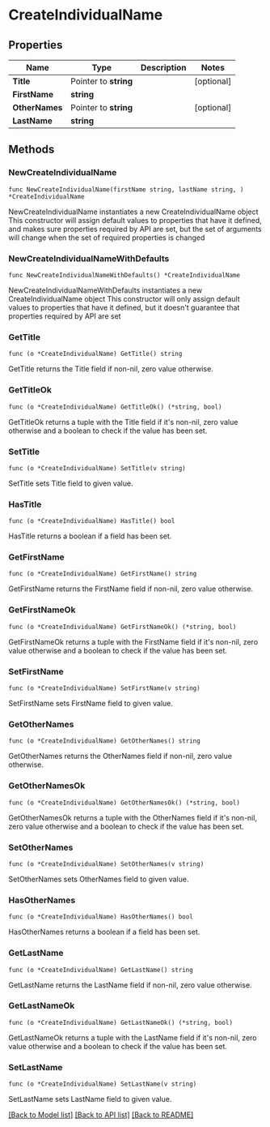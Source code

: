 # CreateIndividualName

## Properties

Name | Type | Description | Notes
------------ | ------------- | ------------- | -------------
**Title** | Pointer to **string** |  | [optional] 
**FirstName** | **string** |  | 
**OtherNames** | Pointer to **string** |  | [optional] 
**LastName** | **string** |  | 

## Methods

### NewCreateIndividualName

`func NewCreateIndividualName(firstName string, lastName string, ) *CreateIndividualName`

NewCreateIndividualName instantiates a new CreateIndividualName object
This constructor will assign default values to properties that have it defined,
and makes sure properties required by API are set, but the set of arguments
will change when the set of required properties is changed

### NewCreateIndividualNameWithDefaults

`func NewCreateIndividualNameWithDefaults() *CreateIndividualName`

NewCreateIndividualNameWithDefaults instantiates a new CreateIndividualName object
This constructor will only assign default values to properties that have it defined,
but it doesn't guarantee that properties required by API are set

### GetTitle

`func (o *CreateIndividualName) GetTitle() string`

GetTitle returns the Title field if non-nil, zero value otherwise.

### GetTitleOk

`func (o *CreateIndividualName) GetTitleOk() (*string, bool)`

GetTitleOk returns a tuple with the Title field if it's non-nil, zero value otherwise
and a boolean to check if the value has been set.

### SetTitle

`func (o *CreateIndividualName) SetTitle(v string)`

SetTitle sets Title field to given value.

### HasTitle

`func (o *CreateIndividualName) HasTitle() bool`

HasTitle returns a boolean if a field has been set.

### GetFirstName

`func (o *CreateIndividualName) GetFirstName() string`

GetFirstName returns the FirstName field if non-nil, zero value otherwise.

### GetFirstNameOk

`func (o *CreateIndividualName) GetFirstNameOk() (*string, bool)`

GetFirstNameOk returns a tuple with the FirstName field if it's non-nil, zero value otherwise
and a boolean to check if the value has been set.

### SetFirstName

`func (o *CreateIndividualName) SetFirstName(v string)`

SetFirstName sets FirstName field to given value.


### GetOtherNames

`func (o *CreateIndividualName) GetOtherNames() string`

GetOtherNames returns the OtherNames field if non-nil, zero value otherwise.

### GetOtherNamesOk

`func (o *CreateIndividualName) GetOtherNamesOk() (*string, bool)`

GetOtherNamesOk returns a tuple with the OtherNames field if it's non-nil, zero value otherwise
and a boolean to check if the value has been set.

### SetOtherNames

`func (o *CreateIndividualName) SetOtherNames(v string)`

SetOtherNames sets OtherNames field to given value.

### HasOtherNames

`func (o *CreateIndividualName) HasOtherNames() bool`

HasOtherNames returns a boolean if a field has been set.

### GetLastName

`func (o *CreateIndividualName) GetLastName() string`

GetLastName returns the LastName field if non-nil, zero value otherwise.

### GetLastNameOk

`func (o *CreateIndividualName) GetLastNameOk() (*string, bool)`

GetLastNameOk returns a tuple with the LastName field if it's non-nil, zero value otherwise
and a boolean to check if the value has been set.

### SetLastName

`func (o *CreateIndividualName) SetLastName(v string)`

SetLastName sets LastName field to given value.



[[Back to Model list]](../README.md#documentation-for-models) [[Back to API list]](../README.md#documentation-for-api-endpoints) [[Back to README]](../README.md)


